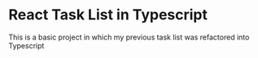 # React Task List in Typescript

This is a basic project in which my previous task list
was refactored into Typescript
